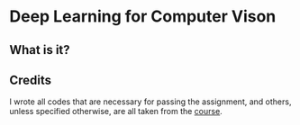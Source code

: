 # Deep Learning for Computer Vison 

## What is it?


## Credits
I wrote all codes that are necessary for passing the assignment, and others, unless specified otherwise, are all taken from the [course](https://web.eecs.umich.edu/~justincj/teaching/eecs498/FA2020/schedule.html).
